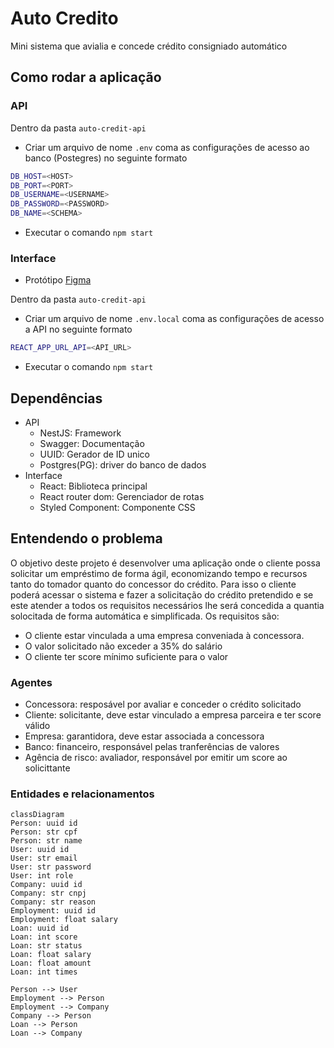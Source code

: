 # Auto Credito

Mini sistema que avialia e concede crédito consigniado automático

## Como rodar a aplicação

### API

Dentro da pasta `auto-credit-api`

- Criar um arquivo de nome `.env` coma as configurações de acesso ao banco (Postegres) no seguinte formato

```sh
DB_HOST=<HOST>
DB_PORT=<PORT>
DB_USERNAME=<USERNAME>
DB_PASSWORD=<PASSWORD>
DB_NAME=<SCHEMA>
```

- Executar o comando `npm start`

### Interface

- Protótipo [Figma](https://www.figma.com/design/lpUoQHqCAJ3Ffw62mJ24Mt/Desafio-T%C3%A9cnico-2024---Credifit-LinkPJ?node-id=0-1&t=TMrZWb5xyyFi9ecH-0)

Dentro da pasta `auto-credit-api`

- Criar um arquivo de nome `.env.local` coma as configurações de acesso a API no seguinte formato

```sh
REACT_APP_URL_API=<API_URL>
```

- Executar o comando `npm start`

## Dependências

- API
  - NestJS: Framework
  - Swagger: Documentação
  - UUID: Gerador de ID unico
  - Postgres(PG): driver do banco de dados
- Interface
  - React: Biblioteca principal
  - React router dom: Gerenciador de rotas
  - Styled Component: Componente CSS

## Entendendo o problema

O objetivo deste projeto é desenvolver uma aplicação onde o cliente possa solicitar um empréstimo de forma ágil, economizando tempo e recursos tanto do tomador quanto do concessor do crédito. Para isso o cliente poderá acessar o sistema e fazer a solicitação do crédito pretendido e se este atender a todos os requisitos necessários lhe será concedida a quantia solocitada de forma automática e simplificada.
Os requisitos são:

- O cliente estar vinculada a uma empresa conveniada à concessora.
- O valor solicitado não exceder a 35% do salário
- O cliente ter score mínimo suficiente para o valor

### Agentes

- Concessora: resposável por avaliar e conceder o crédito solicitado
- Cliente: solicitante, deve estar vinculado a empresa parceira e ter score válido
- Empresa: garantidora, deve estar associada a concessora
- Banco: financeiro, responsável pelas tranferências de valores
- Agência de risco: avaliador, responsável por emitir um score ao solicittante

### Entidades e relacionamentos

```mermaid
classDiagram
Person: uuid id
Person: str cpf
Person: str name
User: uuid id
User: str email
User: str password
User: int role
Company: uuid id
Company: str cnpj
Company: str reason
Employment: uuid id
Employment: float salary
Loan: uuid id
Loan: int score
Loan: str status
Loan: float salary
Loan: float amount
Loan: int times

Person --> User
Employment --> Person
Employment --> Company
Company --> Person
Loan --> Person
Loan --> Company
```
